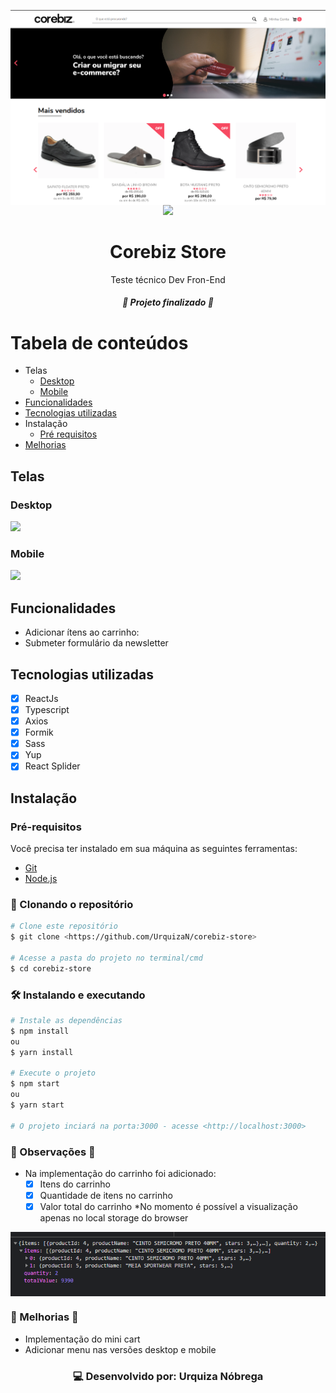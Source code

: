 <p align="center" >
<img align="center" src="src/assets/banner.png" />
<a href="https://www.linkedin.com/in/urquiza-nobrega/"><img src="https://img.shields.io/badge/LinkedIn-Urquiza%20N%C3%B3brega-blue"></a>
</p>
<h1 align="center">Corebiz Store</h1>
<p align="center">Teste técnico Dev Fron-End</p>

<h5 align="center"> 🚀 Projeto finalizado 🚀 </h5>

Tabela de conteúdos
=================
<!--ts-->
   * Telas
      * [Desktop](#desktop)
      * [Mobile](#mobile)
   * [Funcionalidades](#funcionalidades)
   * [Tecnologias utilizadas](#tecnologias-utilizadas)
   * Instalação
      * [Pré requisitos](#pré-requisitos)
   * [Melhorias](#melhorias)

<!--te-->

## Telas
### Desktop
<img src="src/assets/corebiz-store.gif" />

### Mobile
<img src="src/assets/corebiz-store-mobile.gif" />

## Funcionalidades
- Adicionar ítens ao carrinho:
- Submeter formulário da newsletter

## Tecnologias utilizadas
- [x] ReactJs
- [x] Typescript
- [x] Axios
- [x] Formik
- [x] Sass
- [x] Yup
- [x] React Splider

## Instalação

### Pré-requisitos
Você precisa ter instalado em sua máquina as seguintes ferramentas:
- [Git](https://git-scm.com)
- [Node.js](https://nodejs.org/en/) 

### 🎲 Clonando o repositório

```bash
# Clone este repositório
$ git clone <https://github.com/UrquizaN/corebiz-store>

# Acesse a pasta do projeto no terminal/cmd
$ cd corebiz-store
```
### 🛠 Instalando e executando

```bash
# Instale as dependências
$ npm install
ou 
$ yarn install

# Execute o projeto
$ npm start
ou 
$ yarn start

# O projeto inciará na porta:3000 - acesse <http://localhost:3000>
```
### 📌 Observações 📌
- Na implementação do carrinho foi adicionado:
  - [x] Itens do carrinho
  - [x] Quantidade de itens no carrinho
  - [x] Valor total do carrinho
*No momento é possível a visualização apenas no local storage do browser

<img align="center" src="/src/assets/localstorage.png" />

### 🎇 Melhorias 🎇
- Implementação do mini cart
- Adicionar menu nas versões desktop e mobile

<h3 align="center">
💻 Desenvolvido por: Urquiza Nóbrega
</h3>

